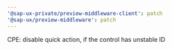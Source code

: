 ```yaml
---
'@sap-ux-private/preview-middleware-client': patch
'@sap-ux/preview-middleware': patch
---
```


CPE: disable quick action, if the control has unstable ID
